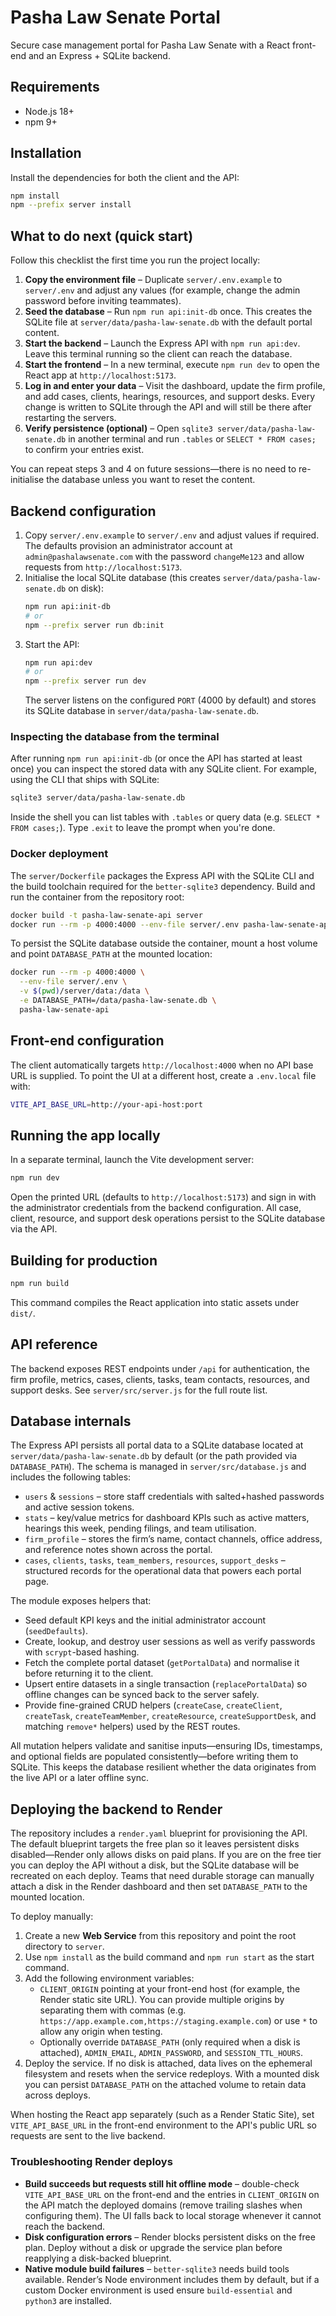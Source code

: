 # Pasha Law Senate Portal

Secure case management portal for Pasha Law Senate with a React front-end and an Express + SQLite backend.

## Requirements
- Node.js 18+
- npm 9+

## Installation
Install the dependencies for both the client and the API:

```bash
npm install
npm --prefix server install
```

## What to do next (quick start)
Follow this checklist the first time you run the project locally:

1. **Copy the environment file** – Duplicate `server/.env.example` to `server/.env` and adjust any values (for example, change
   the admin password before inviting teammates).
2. **Seed the database** – Run `npm run api:init-db` once. This creates the SQLite file at
   `server/data/pasha-law-senate.db` with the default portal content.
3. **Start the backend** – Launch the Express API with `npm run api:dev`. Leave this terminal running so the client can reach
   the database.
4. **Start the frontend** – In a new terminal, execute `npm run dev` to open the React app at `http://localhost:5173`.
5. **Log in and enter your data** – Visit the dashboard, update the firm profile, and add cases, clients, hearings, resources,
   and support desks. Every change is written to SQLite through the API and will still be there after restarting the servers.
6. **Verify persistence (optional)** – Open `sqlite3 server/data/pasha-law-senate.db` in another terminal and run `.tables` or
   `SELECT * FROM cases;` to confirm your entries exist.

You can repeat steps 3 and 4 on future sessions—there is no need to re-initialise the database unless you want to reset the
content.

## Backend configuration
1. Copy `server/.env.example` to `server/.env` and adjust values if required. The defaults provision an administrator account at `admin@pashalawsenate.com` with the password `changeMe123` and allow requests from `http://localhost:5173`.
2. Initialise the local SQLite database (this creates `server/data/pasha-law-senate.db` on disk):
   ```bash
   npm run api:init-db
   # or
   npm --prefix server run db:init
   ```
3. Start the API:
   ```bash
   npm run api:dev
   # or
   npm --prefix server run dev
   ```
   The server listens on the configured `PORT` (4000 by default) and stores its SQLite database in `server/data/pasha-law-senate.db`.

### Inspecting the database from the terminal
After running `npm run api:init-db` (or once the API has started at least once) you can inspect the stored data with any SQLite client. For example, using the CLI that ships with SQLite:

```bash
sqlite3 server/data/pasha-law-senate.db
```

Inside the shell you can list tables with `.tables` or query data (e.g. `SELECT * FROM cases;`). Type `.exit` to leave the prompt when you're done.

### Docker deployment
The `server/Dockerfile` packages the Express API with the SQLite CLI and the build toolchain required for the `better-sqlite3` dependency. Build and run the container from the repository root:

```bash
docker build -t pasha-law-senate-api server
docker run --rm -p 4000:4000 --env-file server/.env pasha-law-senate-api
```

To persist the SQLite database outside the container, mount a host volume and point `DATABASE_PATH` at the mounted location:

```bash
docker run --rm -p 4000:4000 \
  --env-file server/.env \
  -v $(pwd)/server/data:/data \
  -e DATABASE_PATH=/data/pasha-law-senate.db \
  pasha-law-senate-api
```

## Front-end configuration
The client automatically targets `http://localhost:4000` when no API base URL is supplied. To point the UI at a different host, create a `.env.local` file with:

```bash
VITE_API_BASE_URL=http://your-api-host:port
```

## Running the app locally
In a separate terminal, launch the Vite development server:

```bash
npm run dev
```

Open the printed URL (defaults to `http://localhost:5173`) and sign in with the administrator credentials from the backend configuration. All case, client, resource, and support desk operations persist to the SQLite database via the API.

## Building for production
```bash
npm run build
```
This command compiles the React application into static assets under `dist/`.

## API reference
The backend exposes REST endpoints under `/api` for authentication, the firm profile, metrics, cases, clients, tasks, team contacts, resources, and support desks. See `server/src/server.js` for the full route list.

## Database internals
The Express API persists all portal data to a SQLite database located at `server/data/pasha-law-senate.db` by default (or the path
provided via `DATABASE_PATH`). The schema is managed in `server/src/database.js` and includes the following tables:

- `users` & `sessions` – store staff credentials with salted+hashed passwords and active session tokens.
- `stats` – key/value metrics for dashboard KPIs such as active matters, hearings this week, pending filings, and team utilisation.
- `firm_profile` – stores the firm’s name, contact channels, office address, and reference notes shown across the portal.
- `cases`, `clients`, `tasks`, `team_members`, `resources`, `support_desks` – structured records for the operational data that powers
  each portal page.

The module exposes helpers that:

- Seed default KPI keys and the initial administrator account (`seedDefaults`).
- Create, lookup, and destroy user sessions as well as verify passwords with `scrypt`-based hashing.
- Fetch the complete portal dataset (`getPortalData`) and normalise it before returning it to the client.
- Upsert entire datasets in a single transaction (`replacePortalData`) so offline changes can be synced back to the server safely.
- Provide fine-grained CRUD helpers (`createCase`, `createClient`, `createTask`, `createTeamMember`, `createResource`,
  `createSupportDesk`, and matching `remove*` helpers) used by the REST routes.

All mutation helpers validate and sanitise inputs—ensuring IDs, timestamps, and optional fields are populated consistently—before
writing them to SQLite. This keeps the database resilient whether the data originates from the live API or a later offline sync.

## Deploying the backend to Render
The repository includes a `render.yaml` blueprint for provisioning the API. The default blueprint targets the free plan so it leaves
persistent disks disabled—Render only allows disks on paid plans. If you are on the free tier you can deploy the API without a disk,
but the SQLite database will be recreated on each deploy. Teams that need durable storage can manually attach a disk in the Render
dashboard and then set `DATABASE_PATH` to the mounted location.

To deploy manually:

1. Create a new **Web Service** from this repository and point the root directory to `server`.
2. Use `npm install` as the build command and `npm run start` as the start command.
3. Add the following environment variables:
   - `CLIENT_ORIGIN` pointing at your front-end host (for example, the Render static site URL). You can provide multiple
     origins by separating them with commas (e.g. `https://app.example.com,https://staging.example.com`) or use `*` to allow
     any origin when testing.
   - Optionally override `DATABASE_PATH` (only required when a disk is attached), `ADMIN_EMAIL`, `ADMIN_PASSWORD`, and
     `SESSION_TTL_HOURS`.
4. Deploy the service. If no disk is attached, data lives on the ephemeral filesystem and resets when the service redeploys. With a
   mounted disk you can persist `DATABASE_PATH` on the attached volume to retain data across deploys.

When hosting the React app separately (such as a Render Static Site), set `VITE_API_BASE_URL` in the front-end environment to the
API's public URL so requests are sent to the live backend.

### Troubleshooting Render deploys
- **Build succeeds but requests still hit offline mode** – double-check `VITE_API_BASE_URL` on the front-end and the entries in
  `CLIENT_ORIGIN` on the API match the deployed domains (remove trailing slashes when configuring them). The UI falls back to
  local storage whenever it cannot reach the backend.
- **Disk configuration errors** – Render blocks persistent disks on the free plan. Deploy without a disk or upgrade the service plan
  before reapplying a disk-backed blueprint.
- **Native module build failures** – `better-sqlite3` needs build tools available. Render’s Node environment includes them by default,
  but if a custom Docker environment is used ensure `build-essential` and `python3` are installed.

